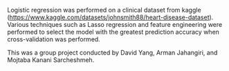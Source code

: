 Logistic regression was performed on a clinical dataset from kaggle (https://www.kaggle.com/datasets/johnsmith88/heart-disease-dataset). Various techniques such as Lasso regression and feature engineering were performed to select the model with the greatest prediction accuracy when cross-validation was performed.

This was a group project conducted by David Yang, Arman Jahangiri, and Mojtaba Kanani Sarcheshmeh. 
